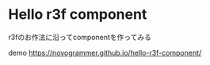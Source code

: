 # Hello r3f component

r3fのお作法に沿ってcomponentを作ってみる

demo https://novogrammer.github.io/hello-r3f-component/
